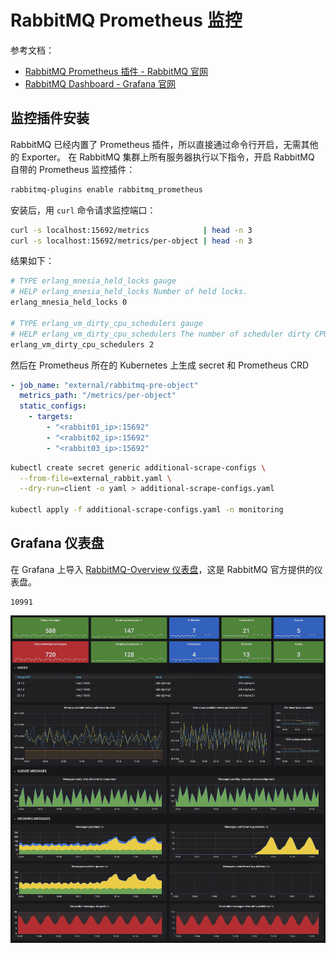 
# RabbitMQ Prometheus 监控
参考文档：

- [RabbitMQ Prometheus 插件 - RabbitMQ 官网](https://www.rabbitmq.com/prometheus.html)
- [RabbitMQ Dashboard - Grafana 官网](https://grafana.com/grafana/dashboards/10991-rabbitmq-overview/)

## 监控插件安装
RabbitMQ 已经内置了 Prometheus 插件，所以直接通过命令行开启，无需其他的 Exporter。
在 RabbitMQ 集群上所有服务器执行以下指令，开启 RabbitMQ 自带的 Prometheus 监控插件：
```bash
rabbitmq-plugins enable rabbitmq_prometheus
```
安装后，用 `curl` 命令请求监控端口：
```bash
curl -s localhost:15692/metrics            | head -n 3
curl -s localhost:15692/metrics/per-object | head -n 3
```
结果如下：
```bash
# TYPE erlang_mnesia_held_locks gauge
# HELP erlang_mnesia_held_locks Number of held locks.
erlang_mnesia_held_locks 0

# TYPE erlang_vm_dirty_cpu_schedulers gauge
# HELP erlang_vm_dirty_cpu_schedulers The number of scheduler dirty CPU scheduler threads used by the emulator.
erlang_vm_dirty_cpu_schedulers 2
```
然后在 Prometheus 所在的 Kubernetes 上生成 secret 和 Prometheus CRD
```yaml
- job_name: "external/rabbitmq-pre-object"
  metrics_path: "/metrics/per-object"
  static_configs:
    - targets:
        - "<rabbit01_ip>:15692"
        - "<rabbit02_ip>:15692"
        - "<rabbit03_ip>:15692"
```
```bash
kubectl create secret generic additional-scrape-configs \
  --from-file=external_rabbit.yaml \
  --dry-run=client -o yaml > additional-scrape-configs.yaml

kubectl apply -f additional-scrape-configs.yaml -n monitoring
```

## Grafana 仪表盘
在 Grafana 上导入 [RabbitMQ-Overview 仪表盘](https://grafana.com/grafana/dashboards/10991)，这是 RabbitMQ 官方提供的仪表盘。
```
10991
```
![](./../assets/1657784846073-11f1ff62-4afc-475a-b13b-88afa47c50e9.png)

